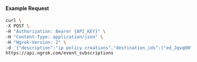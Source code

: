 <!-- Code generated for API Clients. DO NOT EDIT. -->

#### Example Request

```bash
curl \
-X POST \
-H "Authorization: Bearer {API_KEY}" \
-H "Content-Type: application/json" \
-H "Ngrok-Version: 2" \
-d '{"description":"ip policy creations","destination_ids":["ed_2qvq0NYoGMGWFaiAqJ4gJAPFaKP"],"metadata":"{\"environment\": \"staging\"}","sources":[{"type":"ip_policy_created.v0"}]}' \
https://api.ngrok.com/event_subscriptions
```
